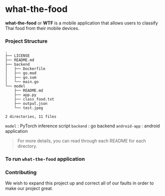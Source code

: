 # what-the-food

**what-the-food** or **WTF** is a mobile application that allows users to classify Thai food from their mobile devices.

### Project Structure

```
.
├── LICENSE
├── README.md
├── backend
│   ├── Dockerfile
│   ├── go.mod
│   ├── go.sum
│   └── main.go
└── model
    ├── README.md
    ├── app.py
    ├── class_food.txt
    ├── output.json
    └── test.jpeg

2 directories, 11 files
```

`model` : PyTorch inference script
`backend` : go backend
`android-app` : android application

> For more details, you can read through each README for each directory.

### To run `what-the-food` application


### Contributing

We wish to expand this project up and correct all of our faults in order to make our project great.
